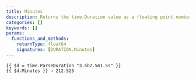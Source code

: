 ```yaml
---
title: Minutes
description: Returns the time.Duration value as a floating point number of minutes.
categories: []
keywords: []
params:
  functions_and_methods:
    returnType: float64
    signatures: [DURATION.Minutes]
---
```


```go-html-template
{{ $d = time.ParseDuration "3.5h2.5m1.5s" }}
{{ $d.Minutes }} → 212.525
```
